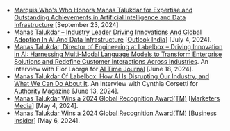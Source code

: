 
- [Marquis Who's Who Honors Manas Talukdar for Expertise and Outstanding Achievements in Artificial Intelligence and Data Infrastructure](https://www.24-7pressrelease.com/press-release/514548/marquis-whos-who-honors-manas-talukdar-for-expertise-and-outstanding-achievements-in-artificial-intelligence-and-data-infrastructure) [September 23, 2024]
- [Manas Talukdar – Industry Leader Driving Innovations And Global Adoption In AI And Data Infrastructure](https://www.outlookindia.com/hub4business/manas-talukdar-industry-leader-driving-innovations-and-global-adoption-in-ai-and-data-infrastructure) [[Outlook India](https://www.outlookindia.com/)] [July 4, 2024].
- [Manas Talukdar, Director of Engineering at Labelbox – Driving Innovation in AI: Harnessing Multi-Modal Language Models to Transform Enterprise Solutions and Redefine Customer Interactions Across Industries](https://www.aitimejournal.com/manas-talukdar-director-of-engineering-at-labelbox-driving-innovation-in-ai-harnessing-multi-modal-language-models-to-transform-enterprise-solutions-and-redefine-customer-interactions-across-indus/49212/). An interview with Flor Laorga for [AI Time Journal](https://www.aitimejournal.com) [June 18, 2024].
- [Manas Talukdar Of Labelbox: How AI Is Disrupting Our Industry, and What We Can Do About It](https://medium.com/authority-magazine/manas-talukdar-of-labelbox-how-ai-is-disrupting-our-industry-and-what-we-can-do-about-it-9ce4bfb2effe). An Interview with Cynthia Corsetti for [Authority Magazine](https://medium.com/authority-magazine) [June 13, 2024].
- [Manas Talukdar Wins a 2024 Global Recognition Award(TM)](https://news.marketersmedia.com/manas-talukdar-wins-a-2024-global-recognition-awardtm/89128987) [[Marketers Media](https://news.marketersmedia.com)] [May 4, 2024].
- [Manas Talukdar Wins a 2024 Global Recognition Award(TM)](https://markets.businessinsider.com/news/stocks/manas-talukdar-wins-a-2024-global-recognition-award-tm-1033328826) [[Business Insider](https://www.businessinsider.com)] [May 6, 2024].
